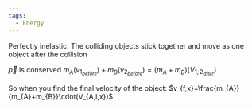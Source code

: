 ```yaml
---
tags:
  - Energy
---
```

Perfectly inelastic: The colliding objects stick together and move as one object after the collision

$\vec{p}$ is conserved
$m_{A}(v_{1_{before}})+m_{B}(v_{2_{before}})=(m_{A}+m_{B})(V_{1,2_{after}})$  

So when you find the final velocity of the object:
$v_{f,x}=\frac{m_{A}}{m_{A}+m_{B}}\cdot(V_{A,i,x})$ 

